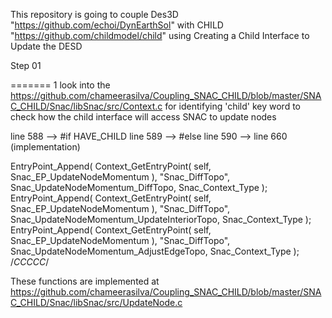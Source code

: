 This repository is going to couple Des3D "https://github.com/echoi/DynEarthSol" with CHILD "https://github.com/childmodel/child" using Creating a Child Interface to Update the DESD

Step 01

=======
1 look into the https://github.com/chameerasilva/Coupling_SNAC_CHILD/blob/master/SNAC_CHILD/Snac/libSnac/src/Context.c for identifying 'child' key word to check how the child interface will access SNAC to update nodes

line 588 --> #if HAVE_CHILD 
line 589 --> #else
line 590 --> line 660 (implementation)

EntryPoint_Append(
		Context_GetEntryPoint( self, Snac_EP_UpdateNodeMomentum ),
		"Snac_DiffTopo",
		Snac_UpdateNodeMomentum_DiffTopo,
		Snac_Context_Type );
	EntryPoint_Append(
		Context_GetEntryPoint( self, Snac_EP_UpdateNodeMomentum ),
		"Snac_DiffTopo",
		Snac_UpdateNodeMomentum_UpdateInteriorTopo,
		Snac_Context_Type );
	EntryPoint_Append(
		Context_GetEntryPoint( self, Snac_EP_UpdateNodeMomentum ),
		"Snac_DiffTopo",
		Snac_UpdateNodeMomentum_AdjustEdgeTopo,
		Snac_Context_Type );
	/*CCCCC*/

These functions are implemented at https://github.com/chameerasilva/Coupling_SNAC_CHILD/blob/master/SNAC_CHILD/Snac/libSnac/src/UpdateNode.c 
